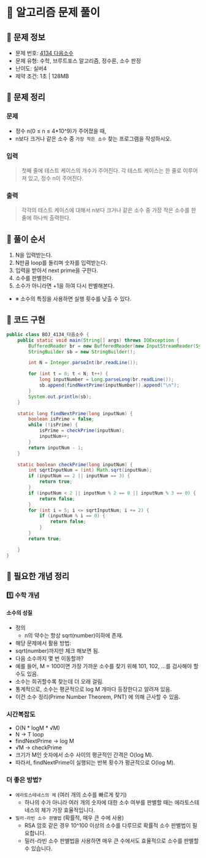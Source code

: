 # 📝 알고리즘 문제 풀이

## 🔹 문제 정보

* 문제 번호: [4134 다음소수](https://www.acmicpc.net/problem/4134)
* 문제 유형: 수학, 브루트포스 알고리즘, 정수론, 소수 판정
* 난이도: 실버4
* 제약 조건: 1초 | 128MB

## 🔹 문제 정리

### 문제

* 정수 n(0 ≤ n ≤ 4*10^9)가 주어졌을 때,
* n보다 크거나 같은 소수 중 `가장 작은 소수` 찾는 프로그램을 작성하시오.

### 입력

> 첫째 줄에 테스트 케이스의 개수가 주어진다. 각 테스트 케이스는 한 줄로 이루어져 있고, 정수 n이 주어진다.

### 출력

> 각각의 테스트 케이스에 대해서 n보다 크거나 같은 소수 중 가장 작은 소수를 한 줄에 하나씩 출력한다.

## 🔹 풀이 순서

1. N을 입력받는다.
2. N만큼 loop를 돌리며 숫자를 입력받는다.
3. 입력을 받아서 next prime을 구한다.
4. 소수를 판별한다.
5. 소수가 아니라면 +1을 하여 다시 판별해본다. 
* ※ 소수의 특징을 사용하면 실행 횟수를 낮출 수 있다.

## 🔹 코드 구현

```java
public class BOJ_4134_다음소수 {
    public static void main(String[] args) throws IOException {
        BufferedReader br = new BufferedReader(new InputStreamReader(System.in));
        StringBuilder sb = new StringBuilder();

        int N = Integer.parseInt(br.readLine());

        for (int t = 0; t < N; t++) {
            long inputNumber = Long.parseLong(br.readLine());
            sb.append(findNextPrime(inputNumber)).append("\n");
        }
        System.out.println(sb);
    }

    static long findNextPrime(long inputNum) {
        boolean isPrime = false;
        while (!isPrime) {
            isPrime = checkPrime(inputNum);
            inputNum++;
        }
        return inputNum - 1;
    }

    static boolean checkPrime(long inputNum) {
        int sqrtInputNum = (int) Math.sqrt(inputNum);
        if (inputNum == 2 || inputNum == 3) {
            return true;
        }
        if (inputNum < 2 || inputNum % 2 == 0 || inputNum % 3 == 0) {
            return false;
        }
        for (int i = 5; i <= sqrtInputNum; i += 2) {
            if (inputNum % i == 0) {
                return false;
            }
        }
        return true;

    }
}


```

## 🔹 필요한 개념 정리

### 1️⃣ 수학 개념

#### 소수의 성질
* 정의
    * n의 약수는 항상 sqrt(number)이하에 존재.
* 해당 문제에서 활용 방법:
* sqrt(number)까지만 체크 해보면 됨.
* 다음 소수까지 몇 번 이동할까?
* 예를 들어, M = 100이면 가장 가까운 소수를 찾기 위해 101, 102, ...를 검사해야 할 수도 있음. 
* 소수는 희귀할수록 찾는데 더 오래 걸림. 
* 통계적으로, 소수는 평균적으로 log M 개마다 등장한다고 알려져 있음. 
* 이건 소수 정리(Prime Number Theorem, PNT) 에 의해 근사할 수 있음.


### 시간복잡도

* O(N * logM * √M)
* N -> T loop
* findNextPrime -> log M
* √M -> checkPrime
* 크기가 M인 숫자에서 소수 사이의 평균적인 간격은 O(log M).
* 따라서, findNextPrime이 실행되는 반복 횟수가 평균적으로 O(log M).

### 더 좋은 방법?
* `에라토스테네스의 체` (여러 개의 소수를 빠르게 찾기)
  * 하나의 수가 아니라 여러 개의 숫자에 대한 소수 여부를 판별할 때는 에라토스테네스의 체가 가장 효율적입니다.
* `밀러-라빈 소수 판별법` (확률적, 매우 큰 수에 사용)
  * RSA 암호 같은 경우 10^100 이상의 소수를 다루므로 확률적 소수 판별법이 필요합니다. 
  * 밀러-라빈 소수 판별법을 사용하면 매우 큰 수에서도 효율적으로 소수를 판별할 수 있습니다.
